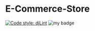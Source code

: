 # E-Commerce-Store
[![Code style: djLint](https://img.shields.io/badge/html%20style-djLint-blue.svg)](https://github.com/Riverside-Healthcare/djlint)
![my badge](https://badgen.net/badge/hello/world/red?icon=twitter)
